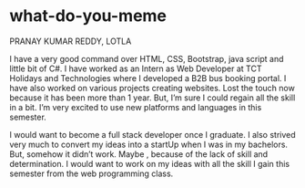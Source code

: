 ﻿# what-do-you-meme
PRANAY KUMAR REDDY, LOTLA 


I have a very good command over HTML, CSS, Bootstrap, java script and little bit of C#.
I have worked as an Intern as Web Developer at TCT Holidays and Technologies where I developed a B2B bus booking portal.
I have also worked on various projects creating websites.  Lost the touch now because it has been more than 1 year. But, I’m sure I could regain all the skill in a bit.
I’m very excited to use new platforms and languages in this semester.



I would want to become a full stack developer once I graduate.
I also strived very much to convert my ideas into a startUp when I was in my bachelors. But, somehow it didn’t work.  Maybe , because of the lack of skill and determination.
 I would want to work on my ideas with all the skill I gain this semester from the web programming class.
